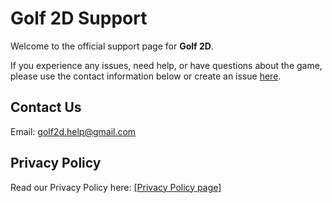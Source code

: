 # Golf 2D Support

Welcome to the official support page for **Golf 2D**.  

If you experience any issues, need help, or have questions about the game, please use the contact information below or create an issue [here](https://github.com/StijnDefour/golf2dsupport/issues).
 
## Contact Us
Email: golf2d.help@gmail.com

## Privacy Policy
Read our Privacy Policy here: [[Privacy Policy page]  ](https://stijndefour.github.io/golf2dprivacypolicy/)

